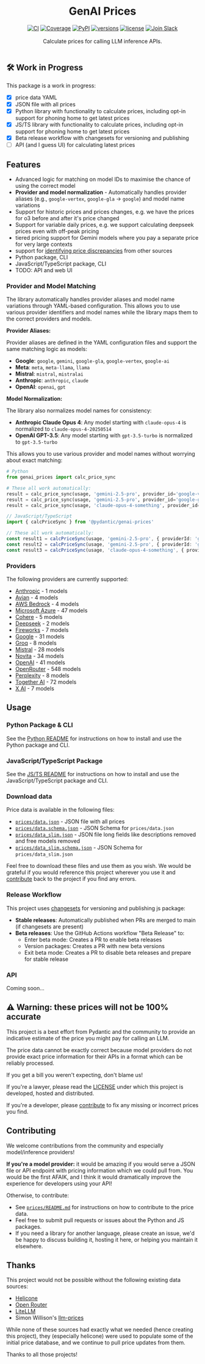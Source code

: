 <div align="center">
  <h1>GenAI Prices</h1>
</div>
<div align="center">
  <a href="https://github.com/pydantic/genai-prices/actions/workflows/ci.yml?query=branch%3Amain"><img src="https://github.com/pydantic/genai-prices/actions/workflows/ci.yml/badge.svg?event=push" alt="CI"></a>
  <a href="https://coverage-badge.samuelcolvin.workers.dev/redirect/pydantic/genai-prices"><img src="https://coverage-badge.samuelcolvin.workers.dev/pydantic/genai-prices.svg" alt="Coverage"></a>
  <a href="https://pypi.python.org/pypi/genai-prices"><img src="https://img.shields.io/pypi/v/genai-prices.svg" alt="PyPI"></a>
  <a href="https://github.com/pydantic/genai-prices"><img src="https://img.shields.io/pypi/pyversions/genai-prices.svg" alt="versions"></a>
  <a href="https://github.com/pydantic/genai-prices/blob/main/LICENSE"><img src="https://img.shields.io/github/license/pydantic/genai-prices.svg" alt="license"></a>
  <a href="https://logfire.pydantic.dev/docs/join-slack/"><img src="https://img.shields.io/badge/Slack-Join%20Slack-4A154B?logo=slack" alt="Join Slack" /></a>
</div>
<br/>
<div align="center">
  Calculate prices for calling LLM inference APIs.
</div>
<br/>

## 🛠️ Work in Progress

This package is a work in progress:

- [x] price data YAML
- [x] JSON file with all prices
- [x] Python library with functionality to calculate prices, including opt-in support for phoning home to get latest prices
- [x] JS/TS library with functionality to calculate prices, including opt-in support for phoning home to get latest prices
- [x] Beta release workflow with changesets for versioning and publishing
- [ ] API (and I guess UI) for calculating latest prices

## Features

- Advanced logic for matching on model IDs to maximise the chance of using the correct model
- **Provider and model normalization** - Automatically handles provider aliases (e.g., `google-vertex`, `google-gla` → `google`) and model name variations
- Support for historic prices and prices changes, e.g. we have the prices for o3 before and after it's price changed
- Support for variable daily prices, e.g. we support calculating deepseek prices even with off-peak pricing
- tiered pricing support for Gemini models where you pay a separate price for very large contexts
- support for [identifying price discrepancies](prices/README.md) from other sources
- Python package, CLI
- JavaScript/TypeScript package, CLI
- TODO: API and web UI

### Provider and Model Matching

The library automatically handles provider aliases and model name variations through YAML-based configuration. This allows you to use various provider identifiers and model names while the library maps them to the correct providers and models.

**Provider Aliases:**

Provider aliases are defined in the YAML configuration files and support the same matching logic as models:

- **Google**: `google`, `gemini`, `google-gla`, `google-vertex`, `google-ai`
- **Meta**: `meta`, `meta-llama`, `llama`
- **Mistral**: `mistral`, `mistralai`
- **Anthropic**: `anthropic`, `claude`
- **OpenAI**: `openai`, `gpt`

**Model Normalization:**

The library also normalizes model names for consistency:

- **Anthropic Claude Opus 4**: Any model starting with `claude-opus-4` is normalized to `claude-opus-4-20250514`
- **OpenAI GPT-3.5**: Any model starting with `gpt-3.5-turbo` is normalized to `gpt-3.5-turbo`

This allows you to use various provider and model names without worrying about exact matching:

```python
# Python
from genai_prices import calc_price_sync

# These all work automatically:
result = calc_price_sync(usage, 'gemini-2.5-pro', provider_id='google-vertex')
result = calc_price_sync(usage, 'gemini-2.5-pro', provider_id='google-gla')
result = calc_price_sync(usage, 'claude-opus-4-something', provider_id='anthropic')
```

```typescript
// JavaScript/TypeScript
import { calcPriceSync } from '@pydantic/genai-prices'

// These all work automatically:
const result1 = calcPriceSync(usage, 'gemini-2.5-pro', { providerId: 'google-vertex' })
const result2 = calcPriceSync(usage, 'gemini-2.5-pro', { providerId: 'google-gla' })
const result3 = calcPriceSync(usage, 'claude-opus-4-something', { providerId: 'anthropic' })
```

### Providers

The following providers are currently supported:

[comment]: <> (providers-start)

- [Anthropic](prices/providers/anthropic.yml) - 1 models
- [Avian](prices/providers/avian.yml) - 4 models
- [AWS Bedrock](prices/providers/aws.yml) - 4 models
- [Microsoft Azure](prices/providers/azure.yml) - 47 models
- [Cohere](prices/providers/cohere.yml) - 5 models
- [Deepseek](prices/providers/deepseek.yml) - 2 models
- [Fireworks](prices/providers/fireworks.yml) - 7 models
- [Google](prices/providers/google.yml) - 31 models
- [Groq](prices/providers/groq.yml) - 8 models
- [Mistral](prices/providers/mistral.yml) - 28 models
- [Novita](prices/providers/novita.yml) - 34 models
- [OpenAI](prices/providers/openai.yml) - 41 models
- [OpenRouter](prices/providers/openrouter.yml) - 548 models
- [Perplexity](prices/providers/perplexity.yml) - 8 models
- [Together AI](prices/providers/together.yml) - 72 models
- [X AI](prices/providers/x_ai.yml) - 7 models

[comment]: <> (providers-end)

## Usage

### Python Package & CLI

See the [Python README](packages/python/README.md) for instructions on how to install and use the Python package and CLI.

### JavaScript/TypeScript Package

See the [JS/TS README](packages/js/README.md) for instructions on how to install and use the JavaScript/TypeScript package and CLI.

### Download data

Price data is available in the following files:

- [`prices/data.json`](prices/data.json) - JSON file with all prices
- [`prices/data.schema.json`](prices/data.schema.json) - JSON Schema for `prices/data.json`
- [`prices/data_slim.json`](prices/data_slim.json) - JSON file long fields like descriptions removed and free models removed
- [`prices/data_slim.schema.json`](prices/data_slim.schema.json) - JSON Schema for `prices/data_slim.json`

Feel free to download these files and use them as you wish. We would be grateful if you would reference this
project wherever you use it and [contribute](#contributing) back to the project if you find any errors.

### Release Workflow

This project uses [changesets](https://github.com/changesets/changesets) for versioning and publishing js package:

- **Stable releases**: Automatically published when PRs are merged to main (if changesets are present)
- **Beta releases**: Use the GitHub Actions workflow "Beta Release" to:
  - Enter beta mode: Creates a PR to enable beta releases
  - Version packages: Creates a PR with new beta versions
  - Exit beta mode: Creates a PR to disable beta releases and prepare for stable release

### API

Coming soon...

<h2 id="warning">⚠️ Warning: these prices will not be 100% accurate</h2>

This project is a best effort from Pydantic and the community to provide an indicative
estimate of the price you might pay for calling an LLM.

The price data cannot be exactly correct because model providers do not provide exact price information for their APIs
in a format which can be reliably processed.

If you get a bill you weren't expecting, don't blame us!

If you're a lawyer, please read the [LICENSE](https://github.com/pydantic/genai-prices/blob/main/LICENSE) under which this project is developed, hosted and distributed.

If you're a developer, please [contribute](#contributing) to fix any missing or incorrect prices you find.

## Contributing

We welcome contributions from the community and especially model/inference providers!

**If you're a model provider:** it would be amazing if you would serve a JSON file or API endpoint with
pricing information which we could pull from. You would be the first AFAIK, and I think it would
dramatically improve the experience for developers using your API!

Otherwise, to contribute:

- See [`prices/README.md`](prices) for instructions on how to contribute to the price data.
- Feel free to submit pull requests or issues about the Python and JS packages.
- If you need a library for another language, please create an issue, we'd be happy to discuss building it, hosting it here,
  or helping you maintain it elsewhere.

## Thanks

This project would not be possible without the following existing data sources:

- [Helicone](https://github.com/Helicone/helicone/tree/main/packages/cost)
- [Open Router](https://openrouter.ai/docs/api-reference/list-available-models)
- [LiteLLM](https://github.com/BerriAI/litellm/blob/main/model_prices_and_context_window.json)
- Simon Willison's [llm-prices](https://github.com/simonw/llm-prices/pull/7)

While none of these sources had exactly what we needed (hence creating this project), they (especially helicone) were used to populate some of the initial price database, and we continue to pull price updates from them.

Thanks to all those projects!
